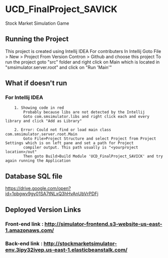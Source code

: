 # UCD_FinalProject_SAVICK
Stock Market Simulation Game 

## Running the Project
This project is created using Intellij IDEA
For contributers
In Intellij
Goto File > New > Project From Version Contron > Github and choose this project
To run the project goto "src" folder and right click on Main which is located in "smsimulator.server.root" and click on "Run 'Main'"

## What if doesn't run 
  ### For Intellij IDEA

```
    1. Showing code in red
        Probably because libs are not detected by the Intellij
        Goto com.smsimulator.libs and right click each and every library and click "Add as Library"
      
    2. Error: Could not find or load main class com.smsimulator.server.root.Main
        Goto File>Project Structure and select Project from Project Settings which is on left pane and set a path for Project  
        compiler output. This path usually is "<yourproject location>/out"
        Then goto Build>Build Module 'UCD_FinalProject_SAVICK' and try again running the Application
```

## Database SQL file
  https://drive.google.com/open?id=1pbgwv9gy01SA7tNLxQ3hHvAnUbVrPDFj
  
## Deployed Version Links
  ### Front-end link : http://simulator-frontend.s3-website-us-east-1.amazonaws.com/
  ### Back-end link  : http://stockmarketsimulator-env.3ipy32ivep.us-east-1.elasticbeanstalk.com/
